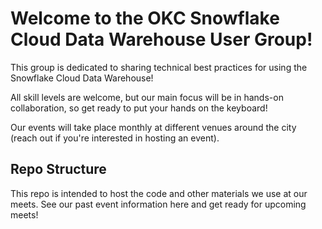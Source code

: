 # Welcome to the OKC Snowflake Cloud Data Warehouse User Group!

This group is dedicated to sharing technical best practices for using the Snowflake Cloud Data Warehouse!

All skill levels are welcome, but our main focus will be in hands-on collaboration, so get ready to put your hands on the keyboard!

Our events will take place monthly at different venues around the city (reach out if you're interested in hosting an event).

## Repo Structure
This repo is intended to host the code and other materials we use at our meets. See our past event information here and get ready for upcoming meets!
